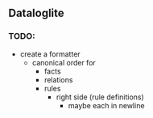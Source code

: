 ## Dataloglite

### TODO:

- create a formatter
  - canonical order for
    - facts
    - relations
    - rules
      - right side (rule definitions)
        - maybe each in newline
